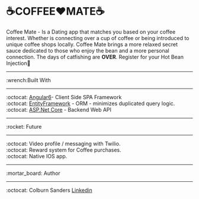 # :coffee:COFFEE:heart:MATE:coffee:
Coffee Mate - Is a Dating app that matches you based on your coffee interest. Whether is connecting over a cup of coffee or being introduced to unique coffee shops locally. 
Coffee Mate brings a more relaxed secret sauce dedicated to those who enjoy the bean and a more personal connection. The days of catfishing are **OVER**. Register for your Hot Bean Injection:syringe:
<hr>
:wrench:Built With
<hr>
:octocat: <a href="https://angular.io/">Angular6</a>- Client Side SPA Framework<br>
:octocat: <a href="https://blogs.msdn.microsoft.com/dotnet/2018/02/02/entity-framework-core-2-1-roadmap/">EntityFramework</a> - ORM - minimizes duplicated query logic.<br>
:octocat: <a href="https://www.microsoft.com/net/download">ASP.Net Core</a> - Backend Web API
<hr>
:rocket: Future
<hr>
:octocat: Video profile / messaging with Twilio.<br>
:octocat: Reward system for Coffee purchases.<br>
:octocat: Native IOS app.<br>
<hr>
:mortar_board: Author
<hr>
:octocat: Colburn Sanders <a href="https://www.linkedin.com/in/colburnrose/">Linkedin</a>

